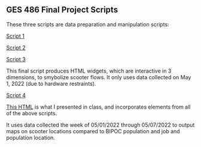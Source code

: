 ## GES 486 Final Project Scripts

These three scripts are data preparation and manipulation scripts:

[Script 1](start_end_join.Rmd)

[Script 2](scooter_analysis.Rmd)

[Script 3](flow_diagram.Rmd)

This final script produces HTML widgets, which are interactive in 3 dimensions, to smybolize scooter flows. It only uses data collected on May 1, 2022 (due to hardware restraints).

[Script 4](hexagons.Rmd)

[This HTML](scooter_locations.Rmd) is what I presented in class, and incorporates elements from all of the above scripts.

It uses data collected the week of 05/01/2022 through 05/07/2022 to output maps on scooter locations compared to BIPOC population and job and population location.
